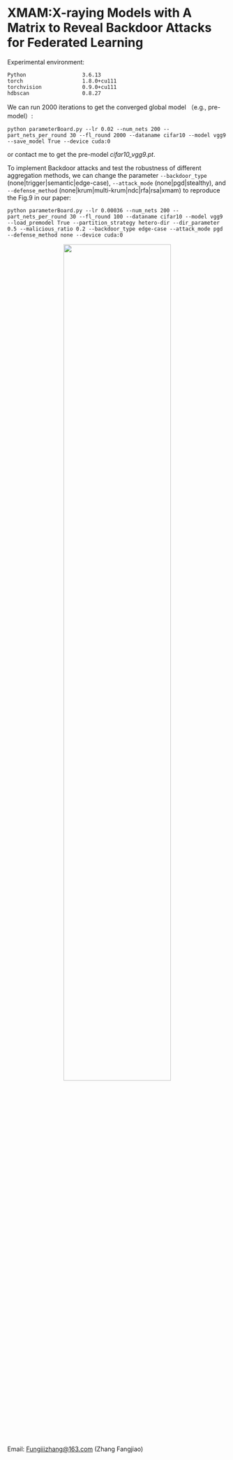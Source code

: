 # XMAM:X-raying Models with A Matrix to Reveal Backdoor Attacks for Federated Learning



Experimental environment:
```
Python                  3.6.13
torch                   1.8.0+cu111
torchvision             0.9.0+cu111
hdbscan                 0.8.27
```

We can run 2000 iterations to get the converged global model （e.g., pre-model）:
```
python parameterBoard.py --lr 0.02 --num_nets 200 --part_nets_per_round 30 --fl_round 2000 --dataname cifar10 --model vgg9 --save_model True --device cuda:0
```

or contact me to get the pre-model *cifar10_vgg9.pt*.


To implement Backdoor attacks and test the robustness of different aggregation methods, we can change the parameter `--backdoor_type` (none|trigger|semantic|edge-case), `--attack_mode` (none|pgd|stealthy), and `--defense_method` (none|krum|multi-krum|ndc|rfa|rsa|xmam) to reproduce the Fig.9 in our paper:

```
python parameterBoard.py --lr 0.00036 --num_nets 200 --part_nets_per_round 30 --fl_round 100 --dataname cifar10 --model vgg9 --load_premodel True --partition_strategy hetero-dir --dir_parameter 0.5 --malicious_ratio 0.2 --backdoor_type edge-case --attack_mode pgd --defense_method none --device cuda:0
```

<div align=center>
<img src="https://user-images.githubusercontent.com/88427588/156745935-06178c8e-ca51-4cd2-8ac0-72d40477ac35.png" width="70%"/>
</div>


Email: Fungiiizhang@163.com (Zhang Fangjiao)

